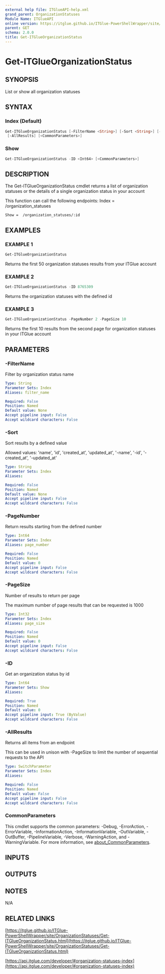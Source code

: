 ```yaml
---
external help file: ITGlueAPI-help.xml
grand_parent: OrganizationStatuses
Module Name: ITGlueAPI
online version: https://itglue.github.io/ITGlue-PowerShellWrapper/site/OrganizationStatuses/Get-ITGlueOrganizationStatus.html
parent: GET
schema: 2.0.0
title: Get-ITGlueOrganizationStatus
---
```


# Get-ITGlueOrganizationStatus

## SYNOPSIS
List or show all organization statuses

## SYNTAX

### Index (Default)
```powershell
Get-ITGlueOrganizationStatus [-FilterName <String>] [-Sort <String>] [-PageNumber <Int64>] [-PageSize <Int32>]
 [-AllResults] [<CommonParameters>]
```

### Show
```powershell
Get-ITGlueOrganizationStatus -ID <Int64> [<CommonParameters>]
```

## DESCRIPTION
The Get-ITGlueOrganizationStatus cmdlet returns a list of organization
statuses or the details of a single organization status in your account

This function can call the following endpoints:
    Index = /organization_statuses

    Show =  /organization_statuses/:id

## EXAMPLES

### EXAMPLE 1
```powershell
Get-ITGlueOrganizationStatus
```

Returns the first 50 organization statuses results from your ITGlue account

### EXAMPLE 2
```powershell
Get-ITGlueOrganizationStatus -ID 8765309
```

Returns the organization statuses with the defined id

### EXAMPLE 3
```powershell
Get-ITGlueOrganizationStatus -PageNumber 2 -PageSize 10
```

Returns the first 10 results from the second page for organization statuses
in your ITGlue account

## PARAMETERS

### -FilterName
Filter by organization status name

```yaml
Type: String
Parameter Sets: Index
Aliases: filter_name

Required: False
Position: Named
Default value: None
Accept pipeline input: False
Accept wildcard characters: False
```

### -Sort
Sort results by a defined value

Allowed values:
'name', 'id', 'created_at', 'updated_at',
'-name', '-id', '-created_at', '-updated_at'

```yaml
Type: String
Parameter Sets: Index
Aliases:

Required: False
Position: Named
Default value: None
Accept pipeline input: False
Accept wildcard characters: False
```

### -PageNumber
Return results starting from the defined number

```yaml
Type: Int64
Parameter Sets: Index
Aliases: page_number

Required: False
Position: Named
Default value: 0
Accept pipeline input: False
Accept wildcard characters: False
```

### -PageSize
Number of results to return per page

The maximum number of page results that can be
requested is 1000

```yaml
Type: Int32
Parameter Sets: Index
Aliases: page_size

Required: False
Position: Named
Default value: 0
Accept pipeline input: False
Accept wildcard characters: False
```

### -ID
Get an organization status by id

```yaml
Type: Int64
Parameter Sets: Show
Aliases:

Required: True
Position: Named
Default value: 0
Accept pipeline input: True (ByValue)
Accept wildcard characters: False
```

### -AllResults
Returns all items from an endpoint

This can be used in unison with -PageSize to limit the number of
sequential requests to the API

```yaml
Type: SwitchParameter
Parameter Sets: Index
Aliases:

Required: False
Position: Named
Default value: False
Accept pipeline input: False
Accept wildcard characters: False
```

### CommonParameters
This cmdlet supports the common parameters: -Debug, -ErrorAction, -ErrorVariable, -InformationAction, -InformationVariable, -OutVariable, -OutBuffer, -PipelineVariable, -Verbose, -WarningAction, and -WarningVariable. For more information, see [about_CommonParameters](http://go.microsoft.com/fwlink/?LinkID=113216).

## INPUTS

## OUTPUTS

## NOTES
N/A

## RELATED LINKS

[https://itglue.github.io/ITGlue-PowerShellWrapper/site/OrganizationStatuses/Get-ITGlueOrganizationStatus.html](https://itglue.github.io/ITGlue-PowerShellWrapper/site/OrganizationStatuses/Get-ITGlueOrganizationStatus.html)

[https://api.itglue.com/developer/#organization-statuses-index](https://api.itglue.com/developer/#organization-statuses-index)

